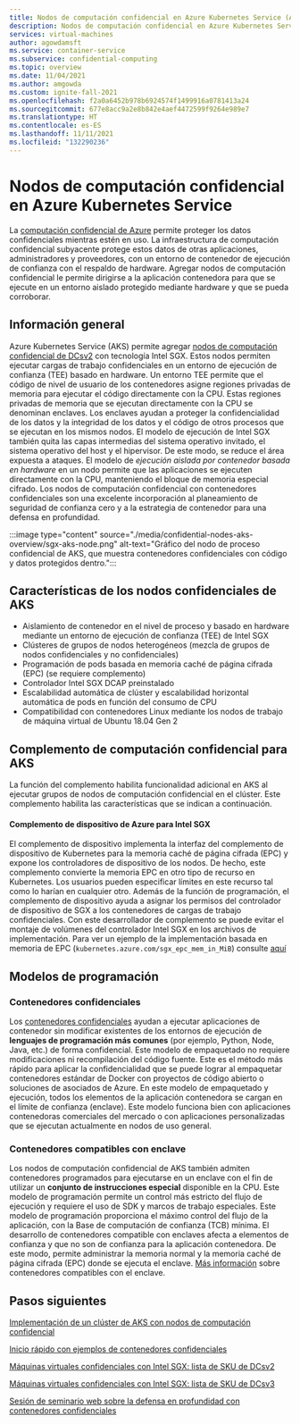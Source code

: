 ```yaml
---
title: Nodos de computación confidencial en Azure Kubernetes Service (AKS)
description: Nodos de computación confidencial en Azure Kubernetes Service
services: virtual-machines
author: agowdamsft
ms.service: container-service
ms.subservice: confidential-computing
ms.topic: overview
ms.date: 11/04/2021
ms.author: amgowda
ms.custom: ignite-fall-2021
ms.openlocfilehash: f2a0a6452b978b6924574f1499916a0781413a24
ms.sourcegitcommit: 677e8acc9a2e8b842e4aef4472599f9264e989e7
ms.translationtype: HT
ms.contentlocale: es-ES
ms.lasthandoff: 11/11/2021
ms.locfileid: "132290236"
---
```

# <a name="confidential-computing-nodes-on-azure-kubernetes-service"></a>Nodos de computación confidencial en Azure Kubernetes Service

La [computación confidencial de Azure](overview.md) permite proteger los datos confidenciales mientras estén en uso. La infraestructura de computación confidencial subyacente protege estos datos de otras aplicaciones, administradores y proveedores, con un entorno de contenedor de ejecución de confianza con el respaldo de hardware. Agregar nodos de computación confidencial le permite dirigirse a la aplicación contenedora para que se ejecute en un entorno aislado protegido mediante hardware y que se pueda corroborar.

## <a name="overview"></a>Información general

Azure Kubernetes Service (AKS) permite agregar [nodos de computación confidencial de DCsv2](confidential-computing-enclaves.md) con tecnología Intel SGX. Estos nodos permiten ejecutar cargas de trabajo confidenciales en un entorno de ejecución de confianza (TEE) basado en hardware. Un entorno TEE permite que el código de nivel de usuario de los contenedores asigne regiones privadas de memoria para ejecutar el código directamente con la CPU. Estas regiones privadas de memoria que se ejecutan directamente con la CPU se denominan enclaves. Los enclaves ayudan a proteger la confidencialidad de los datos y la integridad de los datos y el código de otros procesos que se ejecutan en los mismos nodos. El modelo de ejecución de Intel SGX también quita las capas intermedias del sistema operativo invitado, el sistema operativo del host y el hipervisor. De este modo, se reduce el área expuesta a ataques. El modelo de *ejecución aislada por contenedor basada en hardware* en un nodo permite que las aplicaciones se ejecuten directamente con la CPU, manteniendo el bloque de memoria especial cifrado. Los nodos de computación confidencial con contenedores confidenciales son una excelente incorporación al planeamiento de seguridad de confianza cero y a la estrategia de contenedor para una defensa en profundidad.

:::image type="content" source="./media/confidential-nodes-aks-overview/sgx-aks-node.png" alt-text="Gráfico del nodo de proceso confidencial de AKS, que muestra contenedores confidenciales con código y datos protegidos dentro.":::

## <a name="aks-confidential-nodes-features"></a>Características de los nodos confidenciales de AKS

- Aislamiento de contenedor en el nivel de proceso y basado en hardware mediante un entorno de ejecución de confianza (TEE) de Intel SGX 
- Clústeres de grupos de nodos heterogéneos (mezcla de grupos de nodos confidenciales y no confidenciales)
- Programación de pods basada en memoria caché de página cifrada (EPC) (se requiere complemento)
- Controlador Intel SGX DCAP preinstalado
- Escalabilidad automática de clúster y escalabilidad horizontal automática de pods en función del consumo de CPU
- Compatibilidad con contenedores Linux mediante los nodos de trabajo de máquina virtual de Ubuntu 18.04 Gen 2

## <a name="confidential-computing-add-on-for-aks"></a>Complemento de computación confidencial para AKS
La función del complemento habilita funcionalidad adicional en AKS al ejecutar grupos de nodos de computación confidencial en el clúster. Este complemento habilita las características que se indican a continuación.

#### <a name="azure-device-plugin-for-intel-sgx"></a>Complemento de dispositivo de Azure para Intel SGX <a id="sgx-plugin"></a>

El complemento de dispositivo implementa la interfaz del complemento de dispositivo de Kubernetes para la memoria caché de página cifrada (EPC) y expone los controladores de dispositivo de los nodos. De hecho, este complemento convierte la memoria EPC en otro tipo de recurso en Kubernetes. Los usuarios pueden especificar límites en este recurso tal como lo harían en cualquier otro. Además de la función de programación, el complemento de dispositivo ayuda a asignar los permisos del controlador de dispositivo de SGX a los contenedores de cargas de trabajo confidenciales. Con este desarrollador de complemento se puede evitar el montaje de volúmenes del controlador Intel SGX en los archivos de implementación. Para ver un ejemplo de la implementación basada en memoria de EPC (`kubernetes.azure.com/sgx_epc_mem_in_MiB`) consulte [aquí](https://github.com/Azure-Samples/confidential-computing/blob/main/containersamples/helloworld/helm/templates/helloworld.yaml)


## <a name="programming-models"></a>Modelos de programación

### <a name="confidential-containers"></a>Contenedores confidenciales

Los [contenedores confidenciales](confidential-containers.md) ayudan a ejecutar aplicaciones de contenedor sin modificar existentes de los entornos de ejecución de **lenguajes de programación más comunes** (por ejemplo, Python, Node, Java, etc.) de forma confidencial. Este modelo de empaquetado no requiere modificaciones ni recompilación del código fuente. Este es el método más rápido para aplicar la confidencialidad que se puede lograr al empaquetar contenedores estándar de Docker con proyectos de código abierto o soluciones de asociados de Azure. En este modelo de empaquetado y ejecución, todos los elementos de la aplicación contenedora se cargan en el límite de confianza (enclave). Este modelo funciona bien con aplicaciones contenedoras comerciales del mercado o con aplicaciones personalizadas que se ejecutan actualmente en nodos de uso general.

### <a name="enclave-aware-containers"></a>Contenedores compatibles con enclave
Los nodos de computación confidencial de AKS también admiten contenedores programados para ejecutarse en un enclave con el fin de utilizar un **conjunto de instrucciones especial** disponible en la CPU. Este modelo de programación permite un control más estricto del flujo de ejecución y requiere el uso de SDK y marcos de trabajo especiales. Este modelo de programación proporciona el máximo control del flujo de la aplicación, con la Base de computación de confianza (TCB) mínima. El desarrollo de contenedores compatible con enclaves afecta a elementos de confianza y que no son de confianza para la aplicación contenedora. De este modo, permite administrar la memoria normal y la memoria caché de página cifrada (EPC) donde se ejecuta el enclave. [Más información](enclave-aware-containers.md) sobre contenedores compatibles con el enclave.

## <a name="next-steps"></a>Pasos siguientes

[Implementación de un clúster de AKS con nodos de computación confidencial](./confidential-enclave-nodes-aks-get-started.md)

[Inicio rápido con ejemplos de contenedores confidenciales](https://github.com/Azure-Samples/confidential-container-samples)

[Máquinas virtuales confidenciales con Intel SGX: lista de SKU de DCsv2](../virtual-machines/dcv2-series.md)

[Máquinas virtuales confidenciales con Intel SGX: lista de SKU de DCsv3](../virtual-machines/dcv3-series.md)

[Sesión de seminario web sobre la defensa en profundidad con contenedores confidenciales](https://www.youtube.com/watch?reload=9&v=FYZxtHI_Or0&feature=youtu.be)

<!-- LINKS - external -->
[Azure Attestation]: ../attestation/index.yml


<!-- LINKS - internal -->
[DC Virtual Machine]: /confidential-computing/virtual-machine-solutions-sgx.md

